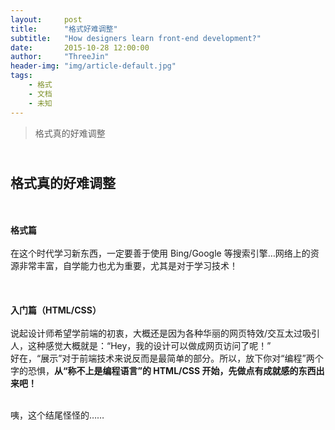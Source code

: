 ```yaml
---
layout:     post
title:      "格式好难调整"
subtitle:   "How designers learn front-end development?"
date:       2015-10-28 12:00:00
author:     "ThreeJin"
header-img: "img/article-default.jpg"
tags:
    - 格式
    - 文档
    - 未知 
---
```


> 格式真的好难调整

<br>格式真的好难调整
---------
<br>
<br><b>格式篇</b>
<br>
<br>在这个时代学习新东西，一定要善于使用 Bing/Google 等搜索引擎…网络上的资源非常丰富，自学能力也尤为重要，尤其是对于学习技术！
<br>
<br>
<br>
<br><b>入门篇（HTML/CSS）</b>
<br>
<br>说起设计师希望学前端的初衷，大概还是因为各种华丽的网页特效/交互太过吸引人，这种感觉大概就是：“Hey，我的设计可以做成网页访问了呢！”
<br>好在，“展示”对于前端技术来说反而是最简单的部分。所以，放下你对“编程”两个字的恐惧，<b>从“称不上是编程语言”的 HTML/CSS 开始，先做点有成就感的东西出来吧！</b>
<br>

<br>咦，这个结尾怪怪的……
